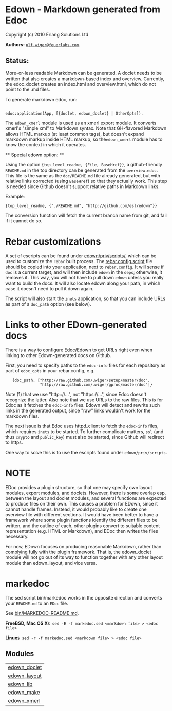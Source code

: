 

# Edown - Markdown generated from Edoc #

Copyright (c) 2010 Erlang Solutions Ltd


__Authors:__ [`ulf.wiger@feuerlabs.com`](mailto:ulf.wiger@feuerlabs.com).


Status:
------
More-or-less readable Markdown can be generated.
A doclet needs to be written that also creates 
a markdown-based index and overview. Currently, the 
edoc_doclet creates an index.html and overview.html,
which do not point to the .md files.

To generate markdown edoc, run:

```

edoc:application(App, [{doclet, edown_doclet} | OtherOpts]).

```

The `edown_xmerl` module is used as an xmerl export module.
It converts xmerl's "simple xml" to Markdown syntax. Note that
GH-flavored Markdown allows HTML markup (at least common tags),
but doesn't expand markdown markup inside HTML markup, so the`edown_xmerl` module has to know the context in which it operates.

** Special edown option: **

Using the option `{top_level_readme, {File, BaseHref}}`, a github-friendly
`README.md` in the top directory can be generated from the `overview.edoc`.
This file is the same as the `doc/README.md` file already generated,
but with relative links corrected (using `BaseHref`) so that they actually
work. This step is needed since Github doesn't support relative paths in
Markdown links.

Example:

`{top_level_readme, {"./README.md", "http://github.com/esl/edown"}}`

The conversion function will fetch the current branch name from git,
and fail if it cannot do so.

Rebar customizations
====================
A set of escripts can be found under
[edown/priv/scripts/](http://github.com/esl/gproc/blob/master/priv/scripts/), which
can be used to customize the `rebar` built process. The
[rebar.config.script](http://github.com/esl/gproc/blob/master/priv/scripts/rebar.config.script)
file should be copied into your application, next to `rebar.config`.
It will sense if `doc` is a current target, and will then include
`edown` in the `deps`; otherwise, it removes it. This way, you will
not have to pull down `edown` unless you really want to build the
docs. It will also locate edown along your path, in which case
it doesn't need to pull it down again.

The script will also start the `inets` application, so that you
can include URLs as part of a `doc_path` option (see below).

Links to other EDown-generated docs
===================================
There is a way to configure Edoc/Edown to get URLs right even
when linking to other Edown-generated docs on Github.

First, you need to specify paths to the `edoc-info` files for
each repository as part of `edoc_opts` in your rebar.config, e.g.

```
   {doc_path, ["http://raw.github.com/uwiger/setup/master/doc",
               "http://raw.github.com/uwiger/gproc/master/doc"]}
```

Note (1) that we use "http:://...", not "https://...", since
Edoc doesn't recognize the latter. Also note that we use URLs
to the raw files. This is for Edoc as it fetches the `edoc-info`
files. Edown will detect and rewrite such links in the generated
output, since "raw" links wouldn't work for the markdown files.

The next issue is that Edoc uses httpd_client to fetch the
`edoc-info` files, which requires `inets` to be started. To
further complicate matters, `ssl` (and thus `crypto` and
`public_key`) must also be started, since Github will
redirect to https.

One way to solve this is to use the escripts found under
`edown/priv/scripts`.

NOTE
====
EDoc provides a plugin structure, so that one may specify own 
layout modules, export modules, and doclets. However, there is 
some overlap esp. between the layout and doclet modules, and 
several functions are expected to produce files on their own.
This causes a problem for EDown, since it cannot handle frames.
Instead, it would probably like to create one overview file with
different sections. It would have been better to have a framework
where some plugin functions identify the different files to be 
written, and the outline of each, other plugins convert to suitable
content representation (e.g. HTML or Markdown), and EDoc then 
writes the files necessary.

For now, EDown focuses on producing reasonable Markdown, rather
than complying fully with the plugin framework. That is, the 
edown_doclet module will not go out of its way to function together
with any other layout module than edown_layout, and vice versa.

markedoc
========

The sed script bin/markedoc works in the opposite direction and converts 
your `README.md` to an `EDoc` file. 

See [bin/MARKEDOC-README.md](http://github.com/esl/gproc/blob/master/bin/MARKEDOC-README.md).

**FreeBSD, Mac OS X**`$ sed -E -f markedoc.sed <markdown file> > <edoc file>`

**Linux**`$ sed -r -f markedoc.sed <markdown file> > <edoc file>`


## Modules ##


<table width="100%" border="0" summary="list of modules">
<tr><td><a href="http://github.com/esl/gproc/blob/master/doc/edown_doclet.md" class="module">edown_doclet</a></td></tr>
<tr><td><a href="http://github.com/esl/gproc/blob/master/doc/edown_layout.md" class="module">edown_layout</a></td></tr>
<tr><td><a href="http://github.com/esl/gproc/blob/master/doc/edown_lib.md" class="module">edown_lib</a></td></tr>
<tr><td><a href="http://github.com/esl/gproc/blob/master/doc/edown_make.md" class="module">edown_make</a></td></tr>
<tr><td><a href="http://github.com/esl/gproc/blob/master/doc/edown_xmerl.md" class="module">edown_xmerl</a></td></tr></table>

